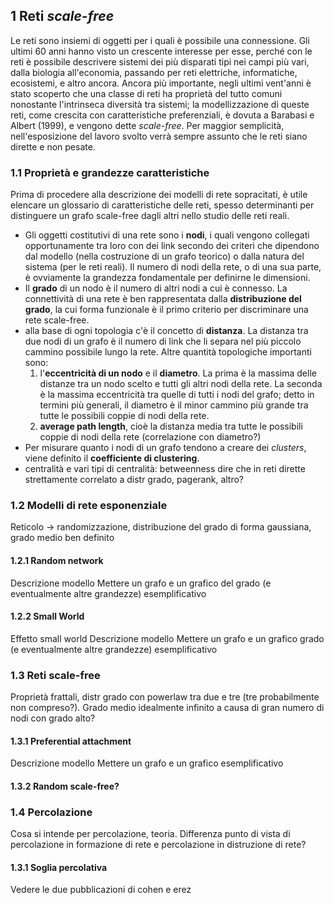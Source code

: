 ## 1   Reti *scale-free*
Le reti sono insiemi di oggetti per i quali è possibile una connessione. Gli ultimi 60 anni hanno visto un crescente interesse per esse, perché con le reti è possibile descrivere sistemi dei più disparati tipi nei campi più vari, dalla biologia all'economia, passando per reti elettriche, informatiche, ecosistemi,  e altro ancora. Ancora più importante, negli ultimi vent'anni è stato scoperto che una classe di reti ha proprietà del tutto comuni nonostante l'intrinseca diversità tra sistemi; la modellizzazione di queste reti, come crescita con caratteristiche preferenziali, è dovuta a Barabasi e Albert (1999), e vengono dette *scale-free*.
Per maggior semplicità, nell'esposizione del lavoro svolto verrà sempre assunto che le reti siano dirette e non pesate.

### 1.1  Proprietà e grandezze caratteristiche
Prima di procedere alla descrizione dei modelli di rete sopracitati, è utile elencare un glossario di caratteristiche delle reti, spesso determinanti per distinguere un grafo scale-free dagli altri nello studio delle reti reali.

* Gli oggetti costitutivi di una rete sono i **nodi**, i quali vengono collegati opportunamente tra loro con dei link secondo dei criteri che dipendono dal modello (nella costruzione di un grafo teorico) o dalla natura del sistema (per le reti reali). Il numero di nodi della rete, o di una sua parte, è ovviamente la grandezza fondamentale per definirne le dimensioni. 
* Il **grado** di un nodo è il numero di altri nodi a cui è connesso. La connettività di una rete è ben rappresentata dalla **distribuzione del grado**, la cui forma funzionale è il primo criterio per discriminare una rete scale-free.
* alla base di ogni topologia c'è il concetto di **distanza**. La distanza tra due nodi di un grafo è il numero di link che li separa nel più piccolo cammino possibile lungo la rete. Altre quantità topologiche importanti sono:
	1. l'**eccentricità di un nodo** e il **diametro**. La prima è la massima delle distanze tra un nodo scelto e tutti gli altri nodi della rete. La seconda è la massima eccentricità tra quelle di tutti i nodi del grafo; detto in termini più generali, il diametro è il minor cammino più grande tra tutte le possibili coppie di nodi della rete.
	2. **average path length**, cioè la distanza media tra tutte le possibili coppie di nodi della rete (correlazione con diametro?)
* Per misurare quanto i nodi di un grafo tendono a creare dei *clusters*, viene definito il **coefficiente di clustering**. 
* centralità e vari tipi di centralità: betweenness dire che in reti dirette strettamente correlato a distr grado, pagerank, altro?

### 1.2 Modelli di rete esponenziale
Reticolo -> randomizzazione, distribuzione del grado di forma gaussiana, grado medio ben definito

#### 1.2.1 Random network
Descrizione modello
Mettere un grafo e un grafico del grado (e eventualmente altre grandezze) esemplificativo

#### 1.2.2 Small World
Effetto small world
Descrizione modello
Mettere un grafo e un grafico grado (e eventualmente altre grandezze) esemplificativo

### 1.3 Reti scale-free
Proprietà frattali, distr grado con powerlaw tra due e tre (tre probabilmente non compreso?). Grado medio idealmente infinito a causa di gran numero di nodi con grado alto?

#### 1.3.1 Preferential attachment
Descrizione modello
Mettere un grafo e un grafico esemplificativo

#### 1.3.2 Random scale-free?

### 1.4  Percolazione
Cosa si intende per percolazione, teoria. Differenza punto di vista di percolazione in formazione di rete e percolazione in distruzione di rete?

#### 1.3.1  Soglia percolativa
Vedere le due pubblicazioni di cohen e erez
